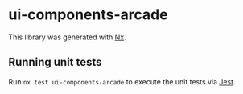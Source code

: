 # ui-components-arcade

This library was generated with [Nx](https://nx.dev).

## Running unit tests

Run `nx test ui-components-arcade` to execute the unit tests via [Jest](https://jestjs.io).
